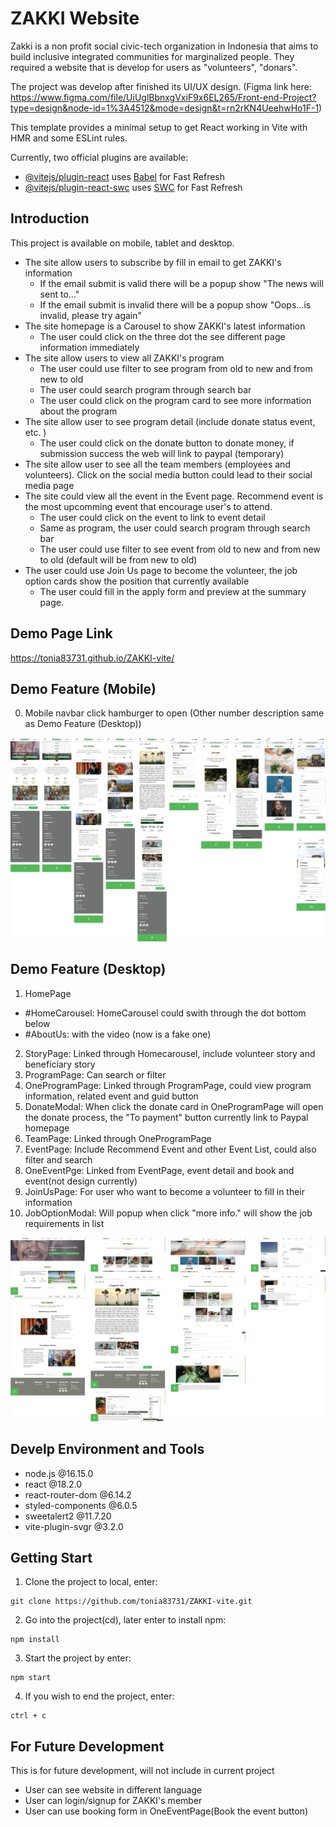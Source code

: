 # ZAKKI Website

Zakki is a non profit social civic-tech organization in Indonesia that aims to build inclusive integrated communities for marginalized people. They required a website that is develop for users as "volunteers", "donars".

The project was develop after finished its UI/UX design. (Figma link here: https://www.figma.com/file/UiUglBbnxgVxiF9x6EL265/Front-end-Project?type=design&node-id=1%3A4512&mode=design&t=rn2rKN4UeehwHo1F-1)

This template provides a minimal setup to get React working in Vite with HMR and some ESLint rules.

Currently, two official plugins are available:

- [@vitejs/plugin-react](https://github.com/vitejs/vite-plugin-react/blob/main/packages/plugin-react/README.md) uses [Babel](https://babeljs.io/) for Fast Refresh
- [@vitejs/plugin-react-swc](https://github.com/vitejs/vite-plugin-react-swc) uses [SWC](https://swc.rs/) for Fast Refresh


## Introduction

This project is available on mobile, tablet and desktop.

* The site allow users to subscribe by fill in email to get ZAKKI's information
  * If the email submit is valid there will be a popup show "The news will sent to..."
  * If the email submit is invalid there will be a popup show "Oops...is invalid, please try again"
* The site homepage is a Carousel to show ZAKKI's latest information
  * The user could click on the three dot the see different page information immediately
* The site allow users to view all ZAKKI's program
  * The user could use filter to see program from old to new and from new to old
  * The user could search program through search bar
  * The user could click on the program card to see more information about the program
* The site allow user to see program detail (include donate status event, etc. )
  * The user could click on the donate button to donate money, if submission success the web will link to paypal (temporary)
* The site allow user to see all the team members (employees and volunteers). Click on the social media button could lead to their social media page
* The site could view all the event in the Event page. Recommend event is the most upcomming event that encourage user's to attend.
  * The user could click on the event to link to event detail
  * Same as program, the user could search program through search bar
  * The user could use filter to see event from old to new and from new to old (default will be from new to old)
* The user could use Join Us page to become the volunteer, the job option cards show the position that currently available
  * The user could fill in the apply form and preview at the summary page.


## Demo Page Link

https://tonia83731.github.io/ZAKKI-vite/


## Demo Feature (Mobile)
0. Mobile navbar click hamburger to open
(Other number description same as Demo Feature (Desktop))

![Alt text](src/assets/Img/Readme/Readme_mobile.png)

## Demo Feature (Desktop)

1. HomePage
  * #HomeCarousel: HomeCarousel could swith through the dot bottom below
  * #AboutUs: with the video (now is a fake one)
2. StoryPage: Linked through Homecarousel, include volunteer story and beneficiary story
3. ProgramPage: Can search or filter
4. OneProgramPage: Linked through ProgramPage, could view program information, related event and guid button
5. DonateModal: When click the donate card in OneProgramPage will open the donate process, the "To payment" button currently link to Paypal homepage
6. TeamPage: Linked through OneProgramPage
7. EventPage: Include Recommend Event and other Event List, could also filter and search
8. OneEventPge: Linked from EventPage, event detail and book and event(not design currently)
9. JoinUsPage: For user who want to become a volunteer to fill in their information
10. JobOptionModal: Will popup when click "more info." will show the job requirements in list

![Alt text](src/assets/Img/Readme/Readme_desktop.png)

## Develp Environment and Tools

* node.js @16.15.0
* react @18.2.0
* react-router-dom @6.14.2
* styled-components @6.0.5
* sweetalert2 @11.7.20
* vite-plugin-svgr @3.2.0

## Getting Start

1. Clone the project to local, enter:

```
git clone https://github.com/tonia83731/ZAKKI-vite.git
```

2. Go into the project(cd), later enter to install npm:

```
npm install
```

3. Start the project by enter:

```
npm start
```

4. If you wish to end the project, enter:

```
ctrl + c
```

## For Future Development

This is for future development, will not include in current project

* User can see website in different language
* User can login/signup for ZAKKI's member
* User can use booking form in OneEventPage(Book the event button)

